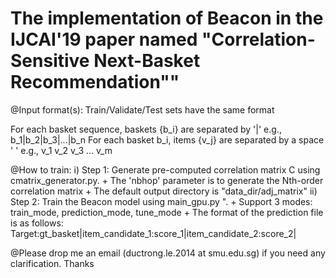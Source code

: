 # The implementation of Beacon in the IJCAI'19 paper named "Correlation-Sensitive Next-Basket Recommendation""


@Input format(s): Train/Validate/Test sets have the same format

For each basket sequence, baskets {b_i} are separated by '|'
e.g., b_1|b_2|b_3|...|b_n
For each basket b_i, items {v_j} are separated by a space ' '
e.g., v_1 v_2 v_3 ... v_m

@How to train:
 i) Step 1: Generate pre-computed correlation matrix C using cmatrix_generator.py. 
     + The 'nbhop' parameter is to generate the Nth-order correlation matrix
     + The default output directory is "data_dir/adj_matrix"
 ii) Step 2: Train the Beacon model using main_gpu.py ".
     + Support 3 modes: train_mode, prediction_mode, tune_mode
     + The format of the prediction file is as follows: 
       Target:gt_basket|item_candidate_1:score_1|item_candidate_2:score_2|

@Please drop me an email (ductrong.le.2014 at smu.edu.sg) if you need any clarification. Thanks
